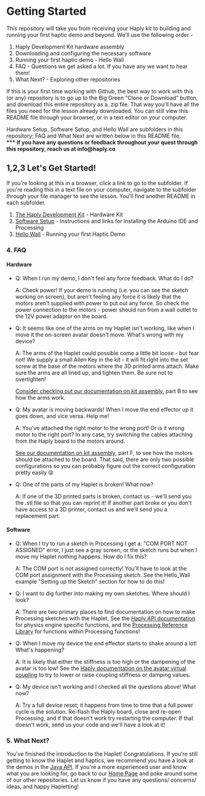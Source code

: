 # Getting Started

This repository will take you from receiving your Haply kit to building and running your first haptic demo and beyond. We'll use the following order  -

1. Haply Development Kit hardware assembly
2. Downloading and configuring the necessary software
3. Running your first haptic demo - Hello Wall
4. FAQ - Questions we get asked a lot. If you have any we want to hear them!
5. What Next? - Exploring other repositories

If this is your first time working with Github, the best way to work with this (or any) repository is to go up to the Big Green "Clone or Download" button, and download this entire repository as a .zip file. That way you'll have all the files you need for the lesson already downloaded. You can still view this README file through your browser, or in a text editor on your computer.

Hardware Setup, Software Setup, and Hello Wall are subfolders in this repository; FAQ and What Next are written below in this README file.  
__*** If you have any questions or feedback throughout your quest through this repository, reach us at info@haply.co__

## 1,2,3 Let's Get Started!
If you're looking at this in a browser, click a link to go to the subfolder. If you're reading this in a text file on your computer, navigate to the subfolder through your file manager to see the lesson. You'll find another README in each subfolder.
1. [The Haply Development Kit](/The-Haply-Development-Kit) - Hardware Kit
2. [Software Setup](/Software-Setup) - Instructions and links for installing the Arduino IDE and Processing
3. [Hello Wall](/Hello_Wall) - Running your first Haptic Demo


### 4. FAQ
#### Hardware
  - Q: When I run my demo, I don't feel any force feedback. What do I do?  

    A: Check power! If your demo is running (i.e. you can see the sketch working on screen), but aren't feeling any force it is likely that the motors aren't supplied with power to put out any force. So check the power connection to the motors - power should run from a wall outlet to the 12V power adaptor on the board.

  - Q: It seems like one of the arms on my Haplet isn't working, like when I move it the on-screen avatar doesn't move. What's wrong with my device?

    A: The arms of the Haplet could possible come a little bit loose - but fear not! We supply a small Allen Key in the kit - it will fit right into the set screw at the base of the motors where the 3D printed arms attach. Make sure the arms are all lined up, and tighten them. Be sure not to overtighten!  

    [Consider checking out our documentation on kit assembly](https://github.com/HaplyHaptics/Getting-Started/tree/master/The-Haply-Development-Kit), part B to see how the arms work.

  - Q: My avatar is moving backwards! When I move the end effector up it goes down, and vice versa. Help me!  

    A: You've attached the right motor to the wrong port! Or is it wrong motor to the right port? In any case, try switching the cables attaching from the Haply board to the motors around.

    [See our documentation on kit assembly](https://github.com/HaplyHaptics/Getting-Started/tree/master/The-Haply-Development-Kit), part F, to see how the motors should be attached to the board. That said, there are only two possible configurations so you can probably figure out the correct configuration pretty easily 😝

  - Q: One of the parts of my Haplet is broken! What now?  

    A: If one of the 3D printed parts is broken, contact us - we'll send you the .stl file so that you can reprint it! If another part broke or you don't have access to a 3D printer, contact us and we'll send you a replacement part.

#### Software

  - Q: When I try to run a sketch in Processing I get a: "COM PORT NOT ASSIGNED" error, I just see a gray screen, or the sketch runs but when I move my Haplet nothing happens.  How do I fix this?  

    A: The COM port is not assigned correctly! You'll have to look at the COM port assignment with the Processing sketch. See the Hello_Wall example "Setting up the Sketch" section for how to do this!

  - Q: I want to dig further into making my own sketches. Where should I look?  

    A: There are two primary places to find documentation on how to make Processing sketches with the Haplet. See the [Haply API documentation](https://haphub.github.io/hAPI_Fisica/) for physics engine specific functions, and the [Processing Reference Library](https://processing.org/reference/) for functions within Processing functions!

  - Q: When I move my device the end effector starts to shake around a lot! What's happening?  

    A: It is likely that either the stiffness is too high or the dampening of the avatar is too low! See the [Haply documentation on the avatar virtual coupling](https://haphub.github.io/hAPI_Fisica/class_h_virtual_coupling.html) to try to lower or raise coupling stiffness or damping values.

  - Q: My device isn't working and I checked all the questions above! What now?  

    A: Try a full device reset; it happens from time to time that a full power cycle is the solution. Re-flash the Haply board, close and re-open Processing, and if that doesn't work try restarting the computer. If that doesn't work, send us your code and we'll have a look at it!

### 5. What Next?
You've finished the introduction to the Haplet! Congratulations. If you're still getting to know the Haplet and haptics, we recommend you have a look at the demos in the [Java API](https://github.com/HaplyHaptics/Haply-API-Java). If you're a more experienced user and know what you are looking for, go back to our [Home Page](https://github.com/HaplyHaptics) and poke around some of our other repositories. Let us know if you have any questions/ concerns/ ideas, and happy Hapletting!

